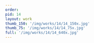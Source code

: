 ```yaml
---
order: 
pid: 14
layout: work
thumb_150: '/img/works/14/14_150x.jpg'
thumb_75: '/img/works/14/14_75x.jpg'
full: '/img/works/14/14_640x.jpg'
---
```

